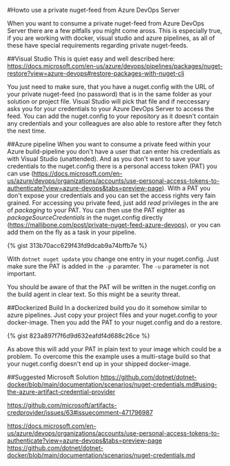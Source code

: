 #Howto use a private nuget-feed from Azure DevOps Server

When you want to consume a private nuget-feed from Azure DevOps Server there are a few pitfalls you might come aross. This is especially true, if you are working with docker, visual studio and azure pipelines, as all of these have special requirements regarding private nuget-feeds.

##Visual Studio
This is quiet easy and well described here: https://docs.microsoft.com/en-us/azure/devops/pipelines/packages/nuget-restore?view=azure-devops#restore-packages-with-nuget-cli

You just need to make sure, that you have a nuget.config with the URL of your private nuget-feed (no password) that is in the same folder as your solution or project file. Visual Studio will pick that file and if neccessary asks you for your credentials to your Azure DevOps Server to access the feed.
You can add the nuget.config to your repository as it doesn't contain any credentials and your colleagues are also able to restore after they fetch the next time.

##Azure pipeline
When you want to consume a private feed within your Azure build-pipeline you don't have a user that can enter his credentials as with Visual Studio (unattended).
And as you don't want to save your credentials to the nuget.config there is a personal access token (PAT) you can use (https://docs.microsoft.com/en-us/azure/devops/organizations/accounts/use-personal-access-tokens-to-authenticate?view=azure-devops&tabs=preview-page). With a PAT you don't expose your credentials and you can set the access rights very fain grained.
For accessing you private feed, just add _read_ privileges in the are of _packaging_ to your PAT. You can then use the PAT eighter as _packageSourceCredentials_ in the nuget.config directly (https://mallibone.com/post/private-nuget-feed-azure-devops), or you can add them on the fly as a task in your pipeline.

<script src="https://gist.github.com/1234Georg/313b70acc629f43fd9dcab9a74bffb7e.js"></script>

{% gist 313b70acc629f43fd9dcab9a74bffb7e %}

With ```dotnet nuget update``` you change one entry in your nuget.config. Just make sure the PAT is added in the ```-p``` paramter. The ```-u``` parameter is not important.

You should be aware of that the PAT will be written in the nuget.config on the build agent in clear text. So this might be a seurity threat.

##Dockerized Build
In a dockerized build you do it somehow similar to azure pipelines. Just copy your project files and your nuget.config to your docker-image. Then you add the PAT to your nuget.config and do a restore.

{% gist 823a897f7f6d9d632eafdf4d688c26ce %}

As above this will add your PAT in plain text to your image which could be a problem. To overcome this the example uses a multi-stage build so that your nuget.config doesn't end up in your shipped docker-image.

##Suggested Microsoft Solution
https://github.com/dotnet/dotnet-docker/blob/main/documentation/scenarios/nuget-credentials.md#using-the-azure-artifact-credential-provider

https://github.com/microsoft/artifacts-credprovider/issues/63#issuecomment-471796987

https://docs.microsoft.com/en-us/azure/devops/organizations/accounts/use-personal-access-tokens-to-authenticate?view=azure-devops&tabs=preview-page
https://github.com/dotnet/dotnet-docker/blob/main/documentation/scenarios/nuget-credentials.md